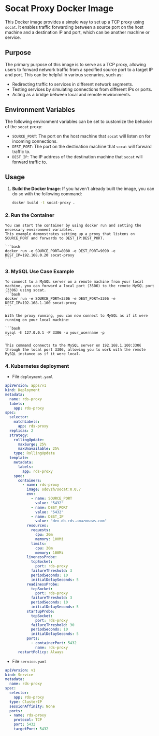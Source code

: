 # Socat Proxy Docker Image

This Docker image provides a simple way to set up a TCP proxy using `socat`. It enables traffic forwarding between a source port on the host machine and a destination IP and port, which can be another machine or service. 

## Purpose

The primary purpose of this image is to serve as a TCP proxy, allowing users to forward network traffic from a specified source port to a target IP and port. This can be helpful in various scenarios, such as:

- Redirecting traffic to services in different network segments.
- Testing services by simulating connections from different IPs or ports.
- Acting as a bridge between local and remote environments.

## Environment Variables

The following environment variables can be set to customize the behavior of the `socat` proxy:

- `SOURCE_PORT`: The port on the host machine that `socat` will listen on for incoming connections.
- `DEST_PORT`: The port on the destination machine that `socat` will forward traffic to.
- `DEST_IP`: The IP address of the destination machine that `socat` will forward traffic to.

## Usage

1. **Build the Docker Image**:
   If you haven't already built the image, you can do so with the following command:
   
   ```bash
   docker build -t socat-proxy .
   ```

### 2. **Run the Container**
    You can start the container by using docker run and setting the necessary environment variables. 
    This example demonstrates setting up a proxy that listens on SOURCE_PORT and forwards to DEST_IP:DEST_PORT.

    ```bash
    docker run -e SOURCE_PORT=8080 -e DEST_PORT=9090 -e DEST_IP=192.168.0.20 socat-proxy
    ```

### 3. **MySQL Use Case Example**
    To connect to a MySQL server on a remote machine from your local machine, you can forward a local port (3306) to the remote MySQL port (3306) using socat.
    ```bash
    docker run -e SOURCE_PORT=3306 -e DEST_PORT=3306 -e DEST_IP=192.168.1.100 socat-proxy
    ```

    With the proxy running, you can now connect to MySQL as if it were running on your local machine:

    ```bash
    mysql -h 127.0.0.1 -P 3306 -u your_username -p
    ```

    This command connects to the MySQL server on 192.168.1.100:3306 through the local port 3306, allowing you to work with the remote MySQL instance as if it were local.


### 4. **Kubernetes deployment**
- File `deployment.yaml`

```yaml
apiVersion: apps/v1
kind: Deployment
metadata:
  name: rds-proxy
  labels:
    app: rds-proxy
spec:
  selector:
    matchLabels:
      app: rds-proxy
  replicas: 2
  strategy:
    rollingUpdate:
      maxSurge: 25%
      maxUnavailable: 25%
    type: RollingUpdate
  template:
    metadata:
      labels:
        app: rds-proxy
    spec:
      containers:
        - name: rds-proxy
          image: odovzh/socat:0.0.7
          env:
            - name: SOURCE_PORT
              value: "5432"
            - name: DEST_PORT
              value: "5432"
            - name: DEST_IP
              value: "dev-db-rds.amazonaws.com"
          resources:
            requests:
              cpu: 20m
              memory: 100Mi
            limits:
              cpu: 20m
              memory: 100Mi
          livenessProbe:
            tcpSocket:
              port: rds-proxy
            failureThreshold: 3
            periodSeconds: 10
            initialDelaySeconds: 5
          readinessProbe:
            tcpSocket:
              port: rds-proxy
            failureThreshold: 3
            periodSeconds: 10
            initialDelaySeconds: 5        
          startupProbe:
            tcpSocket:
              port: rds-proxy
            failureThreshold: 30
            periodSeconds: 10
            initialDelaySeconds: 5              
          ports:
            - containerPort: 5432
              name: rds-proxy
      restartPolicy: Always
```

- File `service.yaml`

```yaml
apiVersion: v1
kind: Service
metadata:
  name: rds-proxy
spec:
  selector:
    app: rds-proxy
  type: ClusterIP
  sessionAffinity: None
  ports:
  - name: rds-proxy
    protocol: TCP
    port: 5432
    targetPort: 5432

```